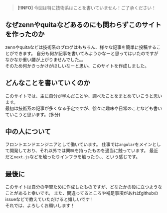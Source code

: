 > **[!INFO]**
> 今回は特に技術系はことを書いていません！ご了承ください！

## なぜzennやquitaなどあるのにも関わらずこのサイトを作ったのか

zennやquitaなどは技術系のブログはもちろん、様々な記事を簡単に投稿することができます。
自分も何か記事を書いてみようかなーと思ってはいたのですがなかなか重い腰が上がりませんでした。。  
そのため何かきっかけがほしいなーと思い、このサイトを作成しました。

## どんなことを書いていくのか

このサイトでは、主に自分が学んだことや、調べたことをまとめていこうと思います。  
最初は技術系の記事が多くなる予定ですが、徐々に趣味や日常のことなども書いていこうと思います。(多分)

## 中の人について

フロントエンドエンジニアとして働いています。
仕事では`angular`をメインとして開発しており、それ以外では興味を持ったものを適当に触っています。
最近だと`next.js`などを触ったりインフラを触ったり、、という感じです。

## 最後に

このサイトは自分の学習ために作成したものですが、どなたかの役に立つようなことがあると幸いです。
また、間違ってるところや補足事項があればgithubのissueなどで教えていただけると嬉しいです！  
それでは、よろしくお願いします！